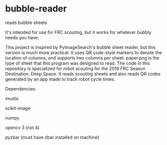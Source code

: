# bubble-reader
reads bubble sheets

It's intended for use for FRC scouting, but it works for whatever bubbly needs you have.

This project is inspired by PyImageSearch's bubble sheet reader, but this version is much more practical. It uses QR code-style markers to denote the location of columns, and supports two columns per sheet. paper.png is the type of sheet that this program was designed to read. The code in this repository is specialized for robot scouting for the 2019 FRC Season Destination: Deep Space. It reads scouting sheets and also reads QR codes generated by an app made to track robot cycle times. 

Dependencies:

imutils

scikit-image

numpy

opencv 3 (not 4)

pyzbar (must have zbar installed on machine)
